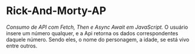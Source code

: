 # Rick-And-Morty-AP

*Consumo de API com Fetch, Then e Async Await em JavaScript.*
O usuário insere um número qualquer, e a Api retorna os dados correspondentes daquele número. Sendo eles, o nome do personagem, a idade, se está vivo entre outros.

